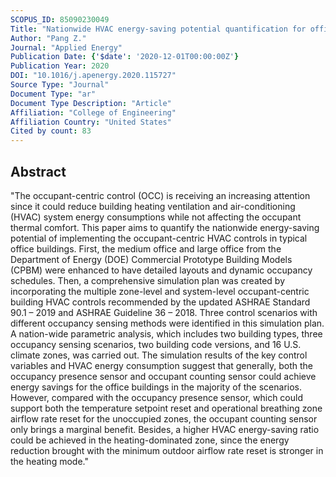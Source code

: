 ```yaml
---
SCOPUS_ID: 85090230049
Title: "Nationwide HVAC energy-saving potential quantification for office buildings with occupant-centric controls in various climates"
Author: "Pang Z."
Journal: "Applied Energy"
Publication Date: {'$date': '2020-12-01T00:00:00Z'}
Publication Year: 2020
DOI: "10.1016/j.apenergy.2020.115727"
Source Type: "Journal"
Document Type: "ar"
Document Type Description: "Article"
Affiliation: "College of Engineering"
Affiliation Country: "United States"
Cited by count: 83
---
```


## Abstract
"The occupant-centric control (OCC) is receiving an increasing attention since it could reduce building heating ventilation and air-conditioning (HVAC) system energy consumptions while not affecting the occupant thermal comfort. This paper aims to quantify the nationwide energy-saving potential of implementing the occupant-centric HVAC controls in typical office buildings. First, the medium office and large office from the Department of Energy (DOE) Commercial Prototype Building Models (CPBM) were enhanced to have detailed layouts and dynamic occupancy schedules. Then, a comprehensive simulation plan was created by incorporating the multiple zone-level and system-level occupant-centric building HVAC controls recommended by the updated ASHRAE Standard 90.1 – 2019 and ASHRAE Guideline 36 – 2018. Three control scenarios with different occupancy sensing methods were identified in this simulation plan. A nation-wide parametric analysis, which includes two building types, three occupancy sensing scenarios, two building code versions, and 16 U.S. climate zones, was carried out. The simulation results of the key control variables and HVAC energy consumption suggest that generally, both the occupancy presence sensor and occupant counting sensor could achieve energy savings for the office buildings in the majority of the scenarios. However, compared with the occupancy presence sensor, which could support both the temperature setpoint reset and operational breathing zone airflow rate reset for the unoccupied zones, the occupant counting sensor only brings a marginal benefit. Besides, a higher HVAC energy-saving ratio could be achieved in the heating-dominated zone, since the energy reduction brought with the minimum outdoor airflow rate reset is stronger in the heating mode."
